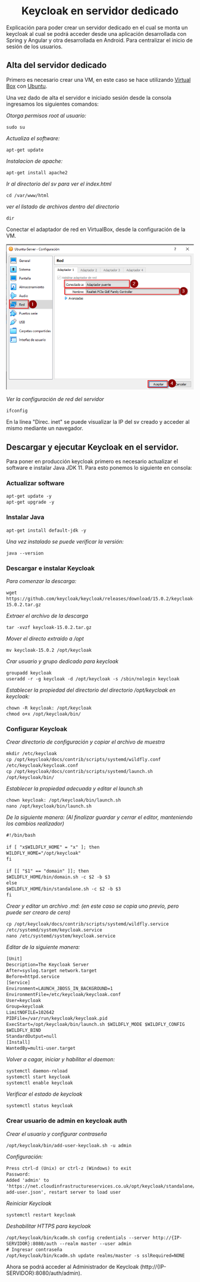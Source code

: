 <center>

# Keycloak en servidor dedicado

</center>
Explicación para poder crear un servidor dedicado en el cual se monta un keycloak al cual se podrá acceder desde una aplicación desarrollada con Spring y Angular y otra desarrollada en Android. Para centralizar el inicio de sesión de los usuarios.

## Alta del servidor dedicado
Primero es necesario crear una VM, en este caso se hace utilizando [Virtual Box](https://www.virtualbox.org/wiki/Downloads "Virtual Box Dowmload") con [Ubuntu](https://ubuntu.com/download/server "Ubuntu Download").

Una vez dado de alta el servidor e iniciado sesión desde la consola ingresamos los siguientes comandos:

*Otorga permisos root al usuario:*
```console
sudo su
```

*Actualiza el software:*
```console
apt-get update
```

*Instalacion de apache:*
```console
apt-get install apache2
```

*Ir al directorio del sv para ver el index.html*
```console
cd /var/www/html 
```

*ver el listado de archivos dentro del directorio*
```console
dir
```
Conectar el adaptador de red en VirtualBox, desde la configuración de la VM.

![Configuracion de red](configAdaptador.png)

*Ver la configuración de red del servidor*
```console
ifconfig
```
En la línea "Direc. inet" se puede visualizar la IP del sv creado y acceder al mismo mediante un navegador. 

## Descargar y ejecutar Keycloak en el servidor. 
Para poner en producción keycloak primero es necesario actualizar el software e instalar Java JDK 11. Para esto ponemos lo siguiente en consola:

### Actualizar software
```console
apt-get update -y
apt-get upgrade -y
```

### Instalar Java
```console
apt-get install default-jdk -y
```

*Una vez instalado se puede verificar la versión:*
```console
java --version
```

### Descargar e instalar Keycloak
*Para comenzar la descarga:*
```console
wget https://github.com/keycloak/keycloak/releases/download/15.0.2/keycloak-15.0.2.tar.gz
```

*Extraer el archivo de la descarga*
```console
tar -xvzf keycloak-15.0.2.tar.gz
```

*Mover el directo extraído a /opt*
```console
mv keycloak-15.0.2 /opt/keycloak
```

*Crar usuario y grupo dedicado para keycloak*
```console
groupadd keycloak
useradd -r -g keycloak -d /opt/keycloak -s /sbin/nologin keycloak
```

*Establecer la propiedad del directorio del directorio /opt/keycloak en keycloak:*
```console
chown -R keycloak: /opt/keycloak
chmod o+x /opt/keycloak/bin/
```
### Configurar Keycloak
*Crear directorio de configuración y copiar el archivo de muestra*
```console
mkdir /etc/keycloak
cp /opt/keycloak/docs/contrib/scripts/systemd/wildfly.conf /etc/keycloak/keycloak.conf
cp /opt/keycloak/docs/contrib/scripts/systemd/launch.sh /opt/keycloak/bin/
```

*Establecer la propiedad adecuada y editar el launch.sh*
```console
chown keycloak: /opt/keycloak/bin/launch.sh
nano /opt/keycloak/bin/launch.sh
```

*De la siguiente manera: (Al finalizar guardar y cerrar el editor, manteniendo los cambios realizador)*
```console
#!/bin/bash

if [ "x$WILDFLY_HOME" = "x" ]; then
WILDFLY_HOME="/opt/keycloak"
fi

if [[ "$1" == "domain" ]]; then
$WILDFLY_HOME/bin/domain.sh -c $2 -b $3
else
$WILDFLY_HOME/bin/standalone.sh -c $2 -b $3
fi
```

*Crear y editar un archivo .md: (en este caso se copia uno previo, pero puede ser crearo de cero)*
```console
cp /opt/keycloak/docs/contrib/scripts/systemd/wildfly.service /etc/systemd/system/keycloak.service
nano /etc/systemd/system/keycloak.service
```

*Editar de la siguiente manera:*
```console
[Unit]
Description=The Keycloak Server
After=syslog.target network.target
Before=httpd.service
[Service]
Environment=LAUNCH_JBOSS_IN_BACKGROUND=1
EnvironmentFile=/etc/keycloak/keycloak.conf
User=keycloak
Group=keycloak
LimitNOFILE=102642
PIDFile=/var/run/keycloak/keycloak.pid
ExecStart=/opt/keycloak/bin/launch.sh $WILDFLY_MODE $WILDFLY_CONFIG $WILDFLY_BIND
StandardOutput=null
[Install]
WantedBy=multi-user.target
```

*Volver a cagar, iniciar y habilitar el daemon:*
```console
systemctl daemon-reload
systemctl start keycloak
systemctl enable keycloak
```

*Verificar el estado de keycloak*
```console
systemctl status keycloak
```

### Crear usuario de admin en keycloak auth

*Crear el usuario y configurar contraseña*
```console
/opt/keycloak/bin/add-user-keycloak.sh -u admin
```
*Configuración:*
```console
Press ctrl-d (Unix) or ctrl-z (Windows) to exit
Password:
Added 'admin' to 'https://net.cloudinfrastructureservices.co.uk/opt/keycloak/standalone/configuration/keycloak-add-user.json', restart server to load user
```

*Reiniciar Keycloak*
```console
systemctl restart keycloak
```

*Deshabilitar HTTPS para keycloak*
```console
/opt/keycloak/bin/kcadm.sh config credentials --server http://{IP-SERVIDOR}:8080/auth --realm master --user admin
# Ingresar contraseña
/opt/keycloak/bin/kcadm.sh update realms/master -s sslRequired=NONE
```

Ahora se podrá acceder al Administrador de Keycloak (http://{IP-SERVIDOR}:8080/auth/admin).


